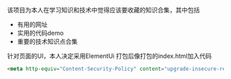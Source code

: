 该项目为本人在学习知识和技术中觉得应该要收藏的知识合集，其中包括
+ 有用的网址
+ 实用的代码demo
+ 重要的技术知识点合集

针对页面的UI，本人决定采用ElementUi
打包后像打包的index.html加入代码
```html
<meta http-equiv="Content-Security-Policy" content="upgrade-insecure-requests">
```
